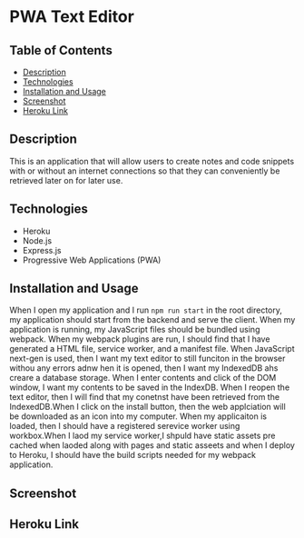 # PWA Text Editor 

## Table of Contents

- [Description](#description)
- [Technologies](#technologies)
- [Installation and Usage](#installation-and-usage)
- [Screenshot](#screenshot)
- [Heroku Link](#heroku-link)

## Description

This is an application that will allow users to create notes and code snippets with or without an internet connections so that they can conveniently be retrieved later on for later use. 

## Technologies

- Heroku
- Node.js
- Express.js
- Progressive Web Applications (PWA)

## Installation and Usage

When I open my application and I run `npm run start` in the root directory, my application should start from the backend and serve the client. When my application is running, my JavaScript files should be bundled using webpack. When my webpack plugins are run, I should find that I have generated a HTML file, service worker, and a manifest file. When JavaScript next-gen is used, then I want my text editor to still funciton in the browser withou any errors adnw hen it is opened, then I want my IndexedDB ahs creare a database storage. When I enter contents and click of the DOM window, I want my contents to be saved in the IndexDB. When I reopen the text editor, then I will find that my conetnst have been retrieved from the IndexedDB.When I click on the install button, then the web applciation will be downloaded as an icon into my computer. When my applicaiton is loaded, then I should have a registered serevice worker using workbox.When I laod my service worker,I shpuld have static assets pre cached when laoded along with pages and static asseets and when I deploy to Heroku, I should have the build scripts needed for my webpack application.

## Screenshot

## Heroku Link

